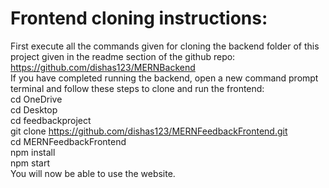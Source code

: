 # Frontend cloning instructions: <br>
First execute all the commands given for cloning the backend folder of this project given in the readme section of the github repo: https://github.com/dishas123/MERNBackend <br>
If you have completed running the backend, open a new command prompt terminal and follow these steps to clone and run the frontend: <br>
cd OneDrive <br>
cd Desktop <br>
cd feedbackproject <br>
git clone https://github.com/dishas123/MERNFeedbackFrontend.git <br>
cd MERNFeedbackFrontend <br>
npm install <br>
npm start <br>
You will now be able to use the website. <br>



